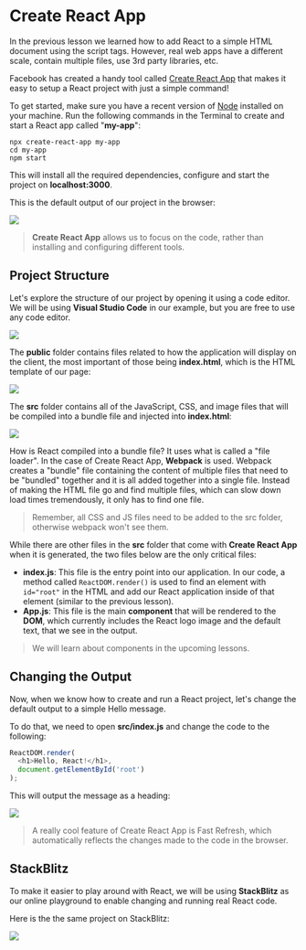 # Create React App

In the previous lesson we learned how to add React to a simple HTML document using the script tags.
However, real web apps have a different scale, contain multiple files, use 3rd party libraries, etc.

Facebook has created a handy tool called [Create React App](https://create-react-app.dev/) that makes it easy to setup a React project with just a simple command!

To get started, make sure you have a recent version of [Node](https://nodejs.org/en/) installed on your machine.
Run the following commands in the Terminal to create and start a React app called "**my-app**":

    npx create-react-app my-app
    cd my-app
    npm start 

This will install all the required dependencies, configure and start the project on **localhost:3000**.

This is the default output of our project in the browser:

![](https://api.sololearn.com/DownloadFile?id=4380)

> **Create React App** allows us to focus on the code, rather than installing and configuring different tools.

## Project Structure

Let's explore the structure of our project by opening it using a code editor.
We will be using **Visual Studio Code** in our example, but you are free to use any code editor.

![](https://api.sololearn.com/DownloadFile?id=3940)

The **public** folder contains files related to how the application will display on the client, the most important of those being **index.html**, which is the HTML template of our page:

![](https://api.sololearn.com/DownloadFile?id=3941)

The **src** folder contains all of the JavaScript, CSS, and image files that will be compiled into a bundle file and injected into **index.html**:

![](https://api.sololearn.com/DownloadFile?id=3942)

How is React compiled into a bundle file? It uses what is called a "file loader". In the case of Create React App, **Webpack** is used.
Webpack creates a "bundle" file containing the content of multiple files that need to be "bundled" together and it is all added together into a single file. Instead of making the HTML file go and find multiple files, which can slow down load times tremendously, it only has to find one file.

> Remember, all CSS and JS files need to be added to the src folder, otherwise webpack won't see them.

While there are other files in the **src** folder that come with **Create React App** when it is generated, the two files below are the only critical files:
* **index.js**: This file is the entry point into our application. In our code, a method called `ReactDOM.render()` is used to find an element with `id="root"` in the HTML and add our React application inside of that element (similar to the previous lesson).
* **App.js**: This file is the main **component** that will be rendered to the **DOM**, which currently includes the React logo image and the default text, that we see in the output.

> We will learn about components in the upcoming lessons.

## Changing the Output
Now, when we know how to create and run a React project, let's change the default output to a simple Hello message.

To do that, we need to open **src/index.js** and change the code to the following:

```js
ReactDOM.render(
  <h1>Hello, React!</h1>,
  document.getElementById('root')
);
```

This will output the message as a heading:

![](https://api.sololearn.com/DownloadFile?id=4388)

> A really cool feature of Create React App is Fast Refresh, which automatically reflects the changes made to the code in the browser.

## StackBlitz

To make it easier to play around with React, we will be using **StackBlitz** as our online playground to enable changing and running real React code.

Here is the the same project on StackBlitz:

![](https://api.sololearn.com/DownloadFile?id=4389)
